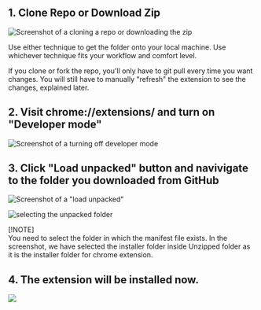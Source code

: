 ## 1. Clone Repo or Download Zip

![Screenshot of a cloning a repo or downloading the zip](https://media2.dev.to/dynamic/image/width=800%2Cheight=%2Cfit=scale-down%2Cgravity=auto%2Cformat=auto/https%3A%2F%2Fdev-to-uploads.s3.amazonaws.com%2Fi%2F0mepmnsme5n2ladav5mp.png)

Use either technique to get the folder onto your local machine. Use whichever technique fits your workflow and comfort level.

If you clone or fork the repo, you'll only have to git pull every time you want changes. You will still have to manually "refresh" the extension to see the changes, explained later.

## 2. Visit chrome://extensions/ and turn on "Developer mode"

![Screenshot of a turning off developer mode](https://media2.dev.to/dynamic/image/width=800%2Cheight=%2Cfit=scale-down%2Cgravity=auto%2Cformat=auto/https%3A%2F%2Fdev-to-uploads.s3.amazonaws.com%2Fi%2F34fjjva60v7t8wmamwxp.png)

## 3. Click "Load unpacked" button and navivigate to the folder you downloaded from GitHub

![Screenshot of a "load unpacked"](https://cdnblog.webkul.com/blog/wp-content/uploads/2019/07/15065849/4-3.png)

![selecting the unpacked folder](https://cdnblog.webkul.com/blog/wp-content/uploads/2019/07/15065856/5-3.png)

[!NOTE]  
You need to select the folder in which the manifest file exists. In the screenshot, we have selected the installer folder inside Unzipped folder as it is the installer folder for chrome extension.

## 4. The extension will be installed now.

![](https://cdnblog.webkul.com/blog/wp-content/uploads/2019/07/15070219/6-3.png)
